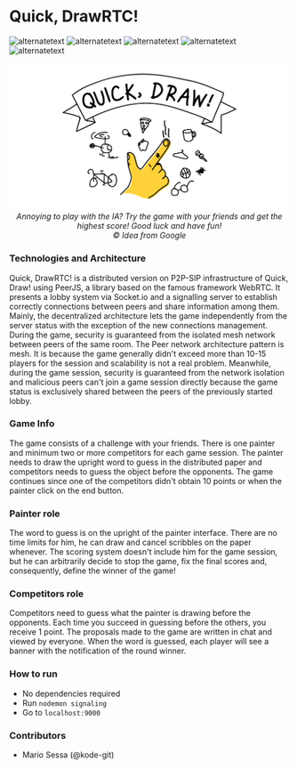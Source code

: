 # Quick, DrawRTC!
<p>
  <img src="https://img.shields.io/badge/build-passed-green" alt="alternatetext">
  <img src="https://img.shields.io/badge/status- complete-green" alt="alternatetext">
  <img src="https://img.shields.io/badge/version-1.0%20-blue" alt="alternatetext">
  <img src="https://img.shields.io/badge/Framework-WebRTC-orange" alt="alternatetext">
  <img src="https://img.shields.io/badge/Language-Javascript-red" alt="alternatetext">
</p>

<p align="center">
  <img style="width: 899px" src="background.png">
  <i>
    Annoying to play with the IA? Try the game with your friends and get the highest score! Good luck and have fun!<br> &copy; Idea from Google
  </i>
</p>

### Technologies and Architecture

Quick, DrawRTC! is a distributed version on P2P-SIP infrastructure of Quick, Draw! using PeerJS, a library based on the famous framework WebRTC. It presents a lobby system via Socket.io and a signalling server to establish correctly connections between peers and share information among them. Mainly, the decentralized architecture lets the game independently from the server status with the exception of the new connections management. During the game, security is guaranteed from the isolated mesh network between peers of the same room. The Peer network architecture pattern is mesh. It is because the game generally didn't exceed more than 10-15 players for the session and scalability is not a real problem. Meanwhile, during the game session, security is guaranteed from the network isolation and malicious peers can't join a game session directly because the game status is exclusively shared between the peers of the previously started lobby.

### Game Info

The game consists of a challenge with your friends. There is one painter and minimum two or more competitors for each game session. The painter needs to draw the upright word to guess in the distributed paper and competitors needs to guess the object before the opponents. The game continues since one of the competitors didn't obtain 10 points or when the painter click on the end button.

### Painter role

The word to guess is on the upright of the painter interface. There are no time limits for him, he can draw and cancel scribbles on the paper whenever. The scoring system doesn't include him for the game session, but he can arbitrarily decide to stop the game, fix the final scores and, consequently, define the winner of the game!

### Competitors role

Competitors need to guess what the painter is drawing before the opponents. Each time you succeed in guessing before the others, you receive 1 point. The proposals made to the game are written in chat and viewed by everyone. When the word is guessed, each player will see a banner with the notification of the round winner.

### How to run

- No dependencies required
- Run `nodemon signaling`
- Go to `localhost:9000` 

### Contributors

- Mario Sessa (@kode-git)

